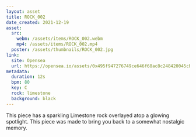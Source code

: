 ```yaml
---
layout: asset
title: ROCK_002
date_created: 2021-12-19
asset:
  src:
    webm: /assets/items/ROCK_002.webm
    mp4: /assets/items/ROCK_002.mp4
  poster: /assets/thumbnails/ROCK_002.jpg
link:
  site: Opensea
  url: https://opensea.io/assets/0x495f947276749ce646f68ac8c248420045cb7b5e/66428922170623908602897927467993559262888280850920597510957998050838078029825
metadata:
  duration: 12s
  bpm: 80
  key: C
  rock: limestone
  background: black
---
```

This piece has a sparkling Limestone rock overlayed atop a glowing spotlight. This piece was made to bring you back to a somewhat nostalgic memory.